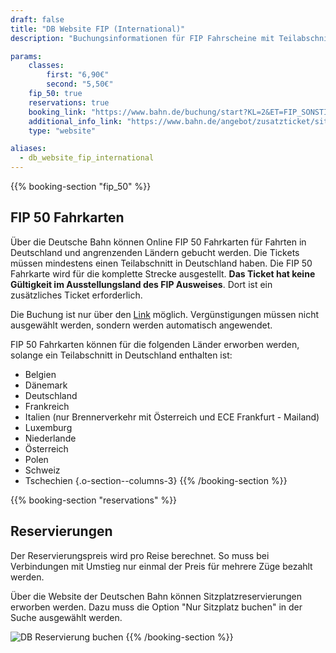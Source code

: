 ```yaml
---
draft: false
title: "DB Website FIP (International)"
description: "Buchungsinformationen für FIP Fahrscheine mit Teilabschnitt in Deutschland."

params:
    classes:
        first: "6,90€"
        second: "5,50€"
    fip_50: true
    reservations: true
    booking_link: "https://www.bahn.de/buchung/start?KL=2&ET=FIP_SONSTIGE"
    additional_info_link: "https://www.bahn.de/angebot/zusatzticket/sitzplatzreservierung"
    type: "website"

aliases:
  - db_website_fip_international
---
```


{{% booking-section "fip_50" %}}
## FIP 50 Fahrkarten

Über die Deutsche Bahn können Online FIP 50 Fahrkarten für Fahrten in Deutschland und angrenzenden Ländern gebucht werden. Die Tickets müssen mindestens einen Teilabschnitt in Deutschland haben. Die FIP 50 Fahrkarte wird für die komplette Strecke ausgestellt. **Das Ticket hat keine Gültigkeit im Ausstellungsland des FIP Ausweises**. Dort ist ein zusätzliches Ticket erforderlich.

Die Buchung ist nur über den [Link](https://www.bahn.de/buchung/start?KL=2&ET=FIP_SONSTIGE) möglich. Vergünstigungen müssen nicht ausgewählt werden, sondern werden automatisch angewendet.

FIP 50 Fahrkarten können für die folgenden Länder erworben werden, solange ein Teilabschnitt in Deutschland enthalten ist:

- Belgien
- Dänemark
- Deutschland
- Frankreich
- Italien (nur Brennerverkehr mit Österreich und ECE Frankfurt - Mailand)
- Luxemburg
- Niederlande
- Österreich
- Polen
- Schweiz
- Tschechien
{.o-section--columns-3}
{{% /booking-section %}}

{{% booking-section "reservations" %}}
## Reservierungen

Der Reservierungspreis wird pro Reise berechnet. So muss bei Verbindungen mit Umstieg nur einmal der Preis für mehrere Züge bezahlt werden.

Über die Website der Deutschen Bahn können Sitzplatzreservierungen erworben werden. Dazu muss die Option "Nur Sitzplatz buchen" in der Suche ausgewählt werden.

![DB Reservierung buchen](db_reservation.webp)
{{% /booking-section %}}
